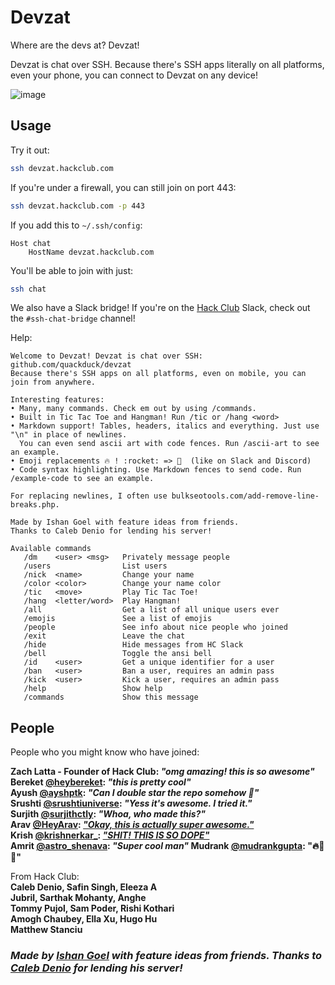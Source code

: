 # Devzat

Where are the devs at? Devzat!

Devzat is chat over SSH. Because there's SSH apps literally on all platforms, even your phone, you can connect to Devzat on any device!

![image](https://user-images.githubusercontent.com/38882631/115499526-a4d70280-a280-11eb-8723-817f54eccf3e.png)


## Usage

Try it out:

```sh
ssh devzat.hackclub.com
```

If you're under a firewall, you can still join on port 443:
```sh
ssh devzat.hackclub.com -p 443
```

If you add this to `~/.ssh/config`:
```ssh
Host chat
    HostName devzat.hackclub.com
```

You'll be able to join with just:
```sh
ssh chat
```

We also have a Slack bridge! If you're on the [Hack Club](https://hackclub.com) Slack, check out the `#ssh-chat-bridge` channel!

Help:

```text
Welcome to Devzat! Devzat is chat over SSH: github.com/quackduck/devzat
Because there's SSH apps on all platforms, even on mobile, you can join from anywhere.

Interesting features:
• Many, many commands. Check em out by using /commands.
• Built in Tic Tac Toe and Hangman! Run /tic or /hang <word>
• Markdown support! Tables, headers, italics and everything. Just use "\n" in place of newlines.
  You can even send ascii art with code fences. Run /ascii-art to see an example.
• Emoji replacements 🔥 ! :rocket: => 🚀  (like on Slack and Discord)
• Code syntax highlighting. Use Markdown fences to send code. Run /example-code to see an example.

For replacing newlines, I often use bulkseotools.com/add-remove-line-breaks.php.

Made by Ishan Goel with feature ideas from friends.
Thanks to Caleb Denio for lending his server!
```

```text
Available commands
   /dm    <user> <msg>   Privately message people
   /users                List users
   /nick  <name>         Change your name
   /color <color>        Change your name color
   /tic   <move>         Play Tic Tac Toe!
   /hang  <letter/word>  Play Hangman!
   /all                  Get a list of all unique users ever
   /emojis               See a list of emojis
   /people               See info about nice people who joined
   /exit                 Leave the chat
   /hide                 Hide messages from HC Slack
   /bell                 Toggle the ansi bell
   /id    <user>         Get a unique identifier for a user
   /ban   <user>         Ban a user, requires an admin pass
   /kick  <user>         Kick a user, requires an admin pass
   /help                 Show help
   /commands             Show this message
```

## People

People who you might know who have joined:

**Zach Latta - Founder of Hack Club: _"omg amazing! this is so awesome"_  
Bereket [@heybereket](https://twitter.com/heybereket): _"this is pretty cool"_  
Ayush [@ayshptk](https://twitter.com/ayshptk): _"Can I double star the repo somehow :pleading_face:"_  
Srushti [@srushtiuniverse](https://twitter.com/srushtiuniverse): _"Yess it's awesome. I tried it."_  
Surjith [@surjithctly](https://twitter.com/surjithctly): _"Whoa, who made this?"_  
Arav [@HeyArav](https://twitter.com/HeyArav): [_"Okay, this is actually super awesome."_](https://twitter.com/tregsthedev/status/1384180393893498880)  
Krish [@krishnerkar_](https://twitter.com/krishnerkar_):  [_"SHIT! THIS IS SO DOPE"_](https://twitter.com/krishnerkar_/status/1384173042616573960)  
Amrit [@astro_shenava](https://twitter.com/astro_shenava): _"Super cool man"_
Mudrank [@mudrankgupta](https://twitter.com/mudrankgupta): "🔥🚀🚀"**

From Hack Club:  
**Caleb Denio, Safin Singh, Eleeza A    
Jubril, Sarthak Mohanty, Anghe    
Tommy Pujol, Sam Poder, Rishi Kothari    
Amogh Chaubey, Ella Xu, Hugo Hu  
Matthew Stanciu**





### *Made by [Ishan Goel](https://twitter.com/IshanTheIshan) with feature ideas from friends. Thanks to [Caleb Denio](https://twitter.com/CalebDenio) for lending his server!*

